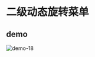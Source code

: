 # 二级动态旋转菜单

## demo

![demo-18](https://github.com/vxhly/web-demo/blob/master/demo-18/images/demo-18.png)
